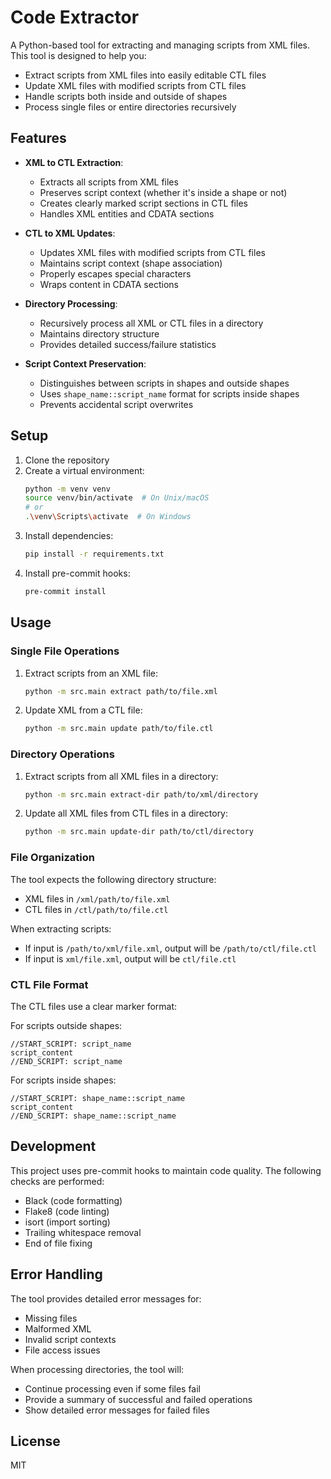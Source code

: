 # Code Extractor

A Python-based tool for extracting and managing scripts from XML files. This tool is designed to help you:
- Extract scripts from XML files into easily editable CTL files
- Update XML files with modified scripts from CTL files
- Handle scripts both inside and outside of shapes
- Process single files or entire directories recursively

## Features

- **XML to CTL Extraction**:
  - Extracts all scripts from XML files
  - Preserves script context (whether it's inside a shape or not)
  - Creates clearly marked script sections in CTL files
  - Handles XML entities and CDATA sections

- **CTL to XML Updates**:
  - Updates XML files with modified scripts from CTL files
  - Maintains script context (shape association)
  - Properly escapes special characters
  - Wraps content in CDATA sections

- **Directory Processing**:
  - Recursively process all XML or CTL files in a directory
  - Maintains directory structure
  - Provides detailed success/failure statistics

- **Script Context Preservation**:
  - Distinguishes between scripts in shapes and outside shapes
  - Uses `shape_name::script_name` format for scripts inside shapes
  - Prevents accidental script overwrites

## Setup

1. Clone the repository
2. Create a virtual environment:
   ```bash
   python -m venv venv
   source venv/bin/activate  # On Unix/macOS
   # or
   .\venv\Scripts\activate  # On Windows
   ```
3. Install dependencies:
   ```bash
   pip install -r requirements.txt
   ```
4. Install pre-commit hooks:
   ```bash
   pre-commit install
   ```

## Usage

### Single File Operations

1. Extract scripts from an XML file:
   ```bash
   python -m src.main extract path/to/file.xml
   ```

2. Update XML from a CTL file:
   ```bash
   python -m src.main update path/to/file.ctl
   ```

### Directory Operations

1. Extract scripts from all XML files in a directory:
   ```bash
   python -m src.main extract-dir path/to/xml/directory
   ```

2. Update all XML files from CTL files in a directory:
   ```bash
   python -m src.main update-dir path/to/ctl/directory
   ```

### File Organization

The tool expects the following directory structure:
- XML files in `/xml/path/to/file.xml`
- CTL files in `/ctl/path/to/file.ctl`

When extracting scripts:
- If input is `/path/to/xml/file.xml`, output will be `/path/to/ctl/file.ctl`
- If input is `xml/file.xml`, output will be `ctl/file.ctl`

### CTL File Format

The CTL files use a clear marker format:

For scripts outside shapes:
```
//START_SCRIPT: script_name
script_content
//END_SCRIPT: script_name
```

For scripts inside shapes:
```
//START_SCRIPT: shape_name::script_name
script_content
//END_SCRIPT: shape_name::script_name
```

## Development

This project uses pre-commit hooks to maintain code quality. The following checks are performed:
- Black (code formatting)
- Flake8 (code linting)
- isort (import sorting)
- Trailing whitespace removal
- End of file fixing

## Error Handling

The tool provides detailed error messages for:
- Missing files
- Malformed XML
- Invalid script contexts
- File access issues

When processing directories, the tool will:
- Continue processing even if some files fail
- Provide a summary of successful and failed operations
- Show detailed error messages for failed files

## License

MIT

